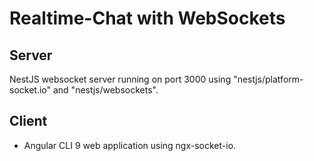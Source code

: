 # Realtime-Chat with WebSockets

## Server
NestJS websocket server running on port 3000 using "nestjs/platform-socket.io" and "nestjs/websockets".

## Client
- Angular CLI 9 web application using ngx-socket-io.
